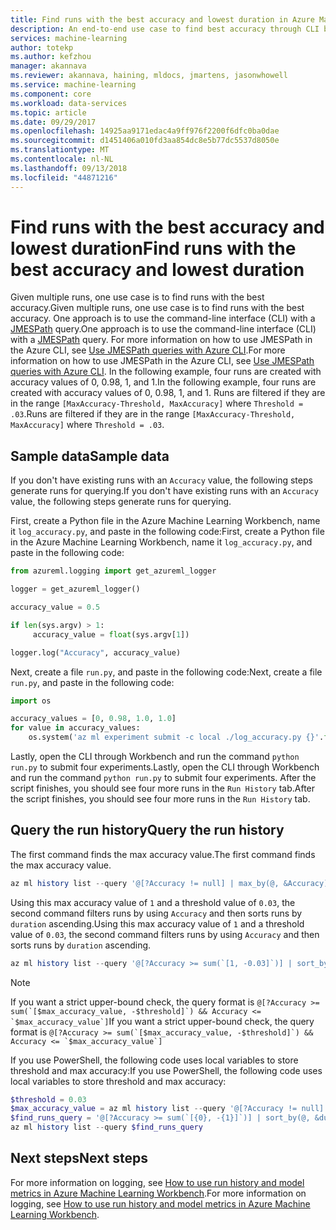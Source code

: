 ```yaml
---
title: Find runs with the best accuracy and lowest duration in Azure Machine Learning Workbench | Microsoft Docs
description: An end-to-end use case to find best accuracy through CLI by using Azure Machine Learning Workbench
services: machine-learning
author: totekp
ms.author: kefzhou
manager: akannava
ms.reviewer: akannava, haining, mldocs, jmartens, jasonwhowell
ms.service: machine-learning
ms.component: core
ms.workload: data-services
ms.topic: article
ms.date: 09/29/2017
ms.openlocfilehash: 14925aa9171edac4a9ff976f2200f6dfc0ba0dae
ms.sourcegitcommit: d1451406a010fd3aa854dc8e5b77dc5537d8050e
ms.translationtype: MT
ms.contentlocale: nl-NL
ms.lasthandoff: 09/13/2018
ms.locfileid: "44871216"
---
```

# <a name="find-runs-with-the-best-accuracy-and-lowest-duration"></a><span data-ttu-id="ef018-103">Find runs with the best accuracy and lowest duration</span><span class="sxs-lookup"><span data-stu-id="ef018-103">Find runs with the best accuracy and lowest duration</span></span>
<span data-ttu-id="ef018-104">Given multiple runs, one use case is to find runs with the best accuracy.</span><span class="sxs-lookup"><span data-stu-id="ef018-104">Given multiple runs, one use case is to find runs with the best accuracy.</span></span> <span data-ttu-id="ef018-105">One approach is to use the command-line interface (CLI) with a [JMESPath](http://jmespath.org/) query.</span><span class="sxs-lookup"><span data-stu-id="ef018-105">One approach is to use the command-line interface (CLI) with a [JMESPath](http://jmespath.org/) query.</span></span> <span data-ttu-id="ef018-106">For more information on how to use JMESPath in the Azure CLI, see [Use JMESPath queries with Azure CLI](https://docs.microsoft.com/cli/azure/query-azure-cli?view=azure-cli-latest).</span><span class="sxs-lookup"><span data-stu-id="ef018-106">For more information on how to use JMESPath in the Azure CLI, see [Use JMESPath queries with Azure CLI](https://docs.microsoft.com/cli/azure/query-azure-cli?view=azure-cli-latest).</span></span> <span data-ttu-id="ef018-107">In the following example, four runs are created with accuracy values of 0, 0.98, 1, and 1.</span><span class="sxs-lookup"><span data-stu-id="ef018-107">In the following example, four runs are created with accuracy values of 0, 0.98, 1, and 1.</span></span> <span data-ttu-id="ef018-108">Runs are filtered if they are in the range `[MaxAccuracy-Threshold, MaxAccuracy]` where `Threshold = .03`.</span><span class="sxs-lookup"><span data-stu-id="ef018-108">Runs are filtered if they are in the range `[MaxAccuracy-Threshold, MaxAccuracy]` where `Threshold = .03`.</span></span>

## <a name="sample-data"></a><span data-ttu-id="ef018-109">Sample data</span><span class="sxs-lookup"><span data-stu-id="ef018-109">Sample data</span></span>
<span data-ttu-id="ef018-110">If you don't have existing runs with an `Accuracy` value, the following steps generate runs for querying.</span><span class="sxs-lookup"><span data-stu-id="ef018-110">If you don't have existing runs with an `Accuracy` value, the following steps generate runs for querying.</span></span>

<span data-ttu-id="ef018-111">First, create a Python file in the Azure Machine Learning Workbench, name it `log_accuracy.py`, and paste in the following code:</span><span class="sxs-lookup"><span data-stu-id="ef018-111">First, create a Python file in the Azure Machine Learning Workbench, name it `log_accuracy.py`, and paste in the following code:</span></span>
```python
from azureml.logging import get_azureml_logger

logger = get_azureml_logger()

accuracy_value = 0.5

if len(sys.argv) > 1:
     accuracy_value = float(sys.argv[1])

logger.log("Accuracy", accuracy_value)
```

<span data-ttu-id="ef018-112">Next, create a file `run.py`, and paste in the following code:</span><span class="sxs-lookup"><span data-stu-id="ef018-112">Next, create a file `run.py`, and paste in the following code:</span></span>
```python
import os

accuracy_values = [0, 0.98, 1.0, 1.0]
for value in accuracy_values:
    os.system('az ml experiment submit -c local ./log_accuracy.py {}'.format(value))
```

<span data-ttu-id="ef018-113">Lastly, open the CLI through Workbench and run the command `python run.py` to submit four experiments.</span><span class="sxs-lookup"><span data-stu-id="ef018-113">Lastly, open the CLI through Workbench and run the command `python run.py` to submit four experiments.</span></span> <span data-ttu-id="ef018-114">After the script finishes, you should see four more runs in the `Run History` tab.</span><span class="sxs-lookup"><span data-stu-id="ef018-114">After the script finishes, you should see four more runs in the `Run History` tab.</span></span>

## <a name="query-the-run-history"></a><span data-ttu-id="ef018-115">Query the run history</span><span class="sxs-lookup"><span data-stu-id="ef018-115">Query the run history</span></span>
<span data-ttu-id="ef018-116">The first command finds the max accuracy value.</span><span class="sxs-lookup"><span data-stu-id="ef018-116">The first command finds the max accuracy value.</span></span>
```powershell
az ml history list --query '@[?Accuracy != null] | max_by(@, &Accuracy).Accuracy'
```

<span data-ttu-id="ef018-117">Using this max accuracy value of `1` and a threshold value of `0.03`, the second command filters runs by using `Accuracy` and then sorts runs by `duration` ascending.</span><span class="sxs-lookup"><span data-stu-id="ef018-117">Using this max accuracy value of `1` and a threshold value of `0.03`, the second command filters runs by using `Accuracy` and then sorts runs by `duration` ascending.</span></span>
```powershell
az ml history list --query '@[?Accuracy >= sum(`[1, -0.03]`)] | sort_by(@, &duration)'
```
> [!NOTE]
> <span data-ttu-id="ef018-118">If you want a strict upper-bound check, the query format is ``@[?Accuracy >= sum(`[$max_accuracy_value, -$threshold]`) && Accuracy <= `$max_accuracy_value`]``</span><span class="sxs-lookup"><span data-stu-id="ef018-118">If you want a strict upper-bound check, the query format is ``@[?Accuracy >= sum(`[$max_accuracy_value, -$threshold]`) && Accuracy <= `$max_accuracy_value`]``</span></span>

<span data-ttu-id="ef018-119">If you use PowerShell, the following code uses local variables to store threshold and max accuracy:</span><span class="sxs-lookup"><span data-stu-id="ef018-119">If you use PowerShell, the following code uses local variables to store threshold and max accuracy:</span></span>
```powershell
$threshold = 0.03
$max_accuracy_value = az ml history list --query '@[?Accuracy != null] | max_by(@, &Accuracy).Accuracy'
$find_runs_query = '@[?Accuracy >= sum(`[{0}, -{1}]`)] | sort_by(@, &duration)' -f $max_accuracy_value, $threshold
az ml history list --query $find_runs_query
```

## <a name="next-steps"></a><span data-ttu-id="ef018-120">Next steps</span><span class="sxs-lookup"><span data-stu-id="ef018-120">Next steps</span></span>
<span data-ttu-id="ef018-121">For more information on logging, see [How to use run history and model metrics in Azure Machine Learning Workbench](how-to-use-run-history-model-metrics.md).</span><span class="sxs-lookup"><span data-stu-id="ef018-121">For more information on logging, see [How to use run history and model metrics in Azure Machine Learning Workbench](how-to-use-run-history-model-metrics.md).</span></span>    
